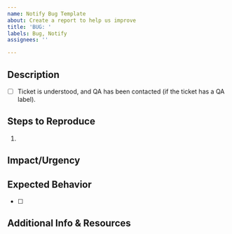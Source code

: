 ```yaml
---
name: Notify Bug Template
about: Create a report to help us improve
title: 'BUG: '
labels: Bug, Notify
assignees: ''

---
```

<!--
Remove any comment indicators like the one above or below if you want to include a section. 
We do not need what to write showing up in tickets though, so please do not uncomment those descriptions.
-->

## Description

- [ ] Ticket is understood, and QA has been contacted (if the ticket has a QA label).

<!--_**Required.** Describe the problem._-->

## Steps to Reproduce
<!--_**Required.** Provide information on what steps you are aware of that produce this undesired outcome.._-->

1. 

<!--
## Workaround
Is there something we can do to work around this issue in the meantime?
-->

## Impact/Urgency
<!--_**Required.** Describe the impact this bug has on our system, clients, and/or team._-->

## Expected Behavior
<!--_**Required.** Describe the desired outcome if this were functioning as expected. Include a checklist if applicable._-->

- [ ] 

<!--
## QA Considerations
_For QA to populate. Leave blank if QA is not applicable on this ticket._
-->

## Additional Info & Resources
<!--Always attempt to include additional information.  This could include screenshots, log snippets, links to applicable code files, and/or articles/websites that have relevant info on the issue. Leave blank if n/a.-->
